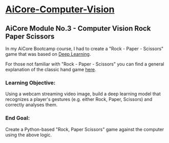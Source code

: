 # <u>AiCore-Computer-Vision</u>

## AiCore Module No.3 - Computer Vision Rock Paper Scissors


In my AiCore Bootcamp course, I had to create a "Rock - Paper - Scissors" game that was based on [Deep Learning](https://docs.microsoft.com/en-us/azure/machine-learning/concept-deep-learning-vs-machine-learning#:~:text=Deep%20learning%20is%20a%20subset%20of%20machine%20learning%20that%27s%20based%20on%20artificial%20neural%20networks.%20The%20learning%20process%20is%20deep%20because%20the%20structure%20of%20artificial%20neural%20networks%20consists%20of%20multiple%20input%2C%20output%2C%20and%20hidden%20layers.).

For those not familiar with "Rock - Paper - Scissors" you can find a general explanation of the classic hand game [here](https://github.com/Josh-BI-UK/AiCore-Computer-Vision/blob/main/Game-Rules.md).

### Learning Objective:
Using a webcam streaming video image, build a deep learning model that recognizes a player's gestures (e.g. either Rock, Paper, Scissors) and correctly analyses them.

### End Goal: 
Create a Python-based "Rock, Paper Scissors" game against the computer using the above logic.
